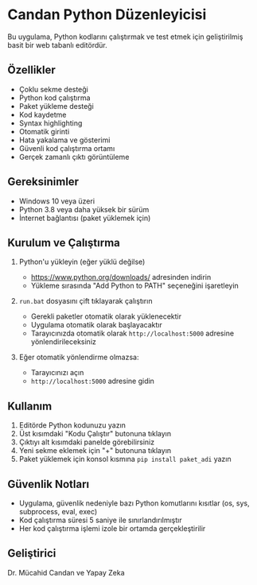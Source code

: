 # Candan Python Düzenleyicisi

Bu uygulama, Python kodlarını çalıştırmak ve test etmek için geliştirilmiş basit bir web tabanlı editördür.

## Özellikler

- Çoklu sekme desteği
- Python kod çalıştırma
- Paket yükleme desteği
- Kod kaydetme
- Syntax highlighting
- Otomatik girinti
- Hata yakalama ve gösterimi
- Güvenli kod çalıştırma ortamı
- Gerçek zamanlı çıktı görüntüleme

## Gereksinimler

- Windows 10 veya üzeri
- Python 3.8 veya daha yüksek bir sürüm
- İnternet bağlantısı (paket yüklemek için)

## Kurulum ve Çalıştırma

1. Python'u yükleyin (eğer yüklü değilse)
   - https://www.python.org/downloads/ adresinden indirin
   - Yükleme sırasında "Add Python to PATH" seçeneğini işaretleyin

2. `run.bat` dosyasını çift tıklayarak çalıştırın
   - Gerekli paketler otomatik olarak yüklenecektir
   - Uygulama otomatik olarak başlayacaktır
   - Tarayıcınızda otomatik olarak `http://localhost:5000` adresine yönlendirileceksiniz

3. Eğer otomatik yönlendirme olmazsa:
   - Tarayıcınızı açın
   - `http://localhost:5000` adresine gidin

## Kullanım

1. Editörde Python kodunuzu yazın
2. Üst kısımdaki "Kodu Çalıştır" butonuna tıklayın
3. Çıktıyı alt kısımdaki panelde görebilirsiniz
4. Yeni sekme eklemek için "+" butonuna tıklayın
5. Paket yüklemek için konsol kısmına `pip install paket_adi` yazın

## Güvenlik Notları

- Uygulama, güvenlik nedeniyle bazı Python komutlarını kısıtlar (os, sys, subprocess, eval, exec)
- Kod çalıştırma süresi 5 saniye ile sınırlandırılmıştır
- Her kod çalıştırma işlemi izole bir ortamda gerçekleştirilir

## Geliştirici

Dr. Mücahid Candan ve Yapay Zeka 